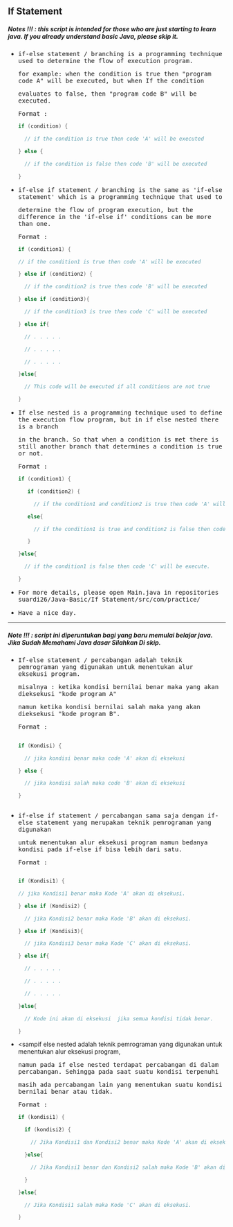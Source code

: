 ## If Statement
##### Notes !!! : this script is intended for those who are just starting to learn java. If you already understand basic Java, please skip it.

- <samp>if-else statement / branching is a programming technique used to determine the flow of execution program.</samp> 
 
  <samp>for example: when the condition is true then "program code A"  will be executed, but when If the condition</samp>
  
  <samp>evaluates to false, then "program code B" will be executed.</samp>

  <samp>Format :</samp> 
  
  ```java
  if (condition) {

    // if the condition is true then code 'A' will be executed

  } else {

    // if the condition is false then code 'B' will be executed

  }
  ```
- <samp>if-else if statement / branching is the same as 'if-else statement' which is a programming technique that used to </samp>  

  <samp>determine the flow of program execution, but the difference in the 'if-else if' conditions can be more than one.</samp>
  
  <samp>Format :</samp>
  
   ```java
   if (condition1) {

   // if the condition1 is true then code 'A' will be executed

   } else if (condition2) {

     // if the condition2 is true then code 'B' will be executed

   } else if (condition3){

     // if the condition3 is true then code 'C' will be executed

   } else if{

     // . . . . .

     // . . . . .

     // . . . . .

   }else{

     // This code will be executed if all conditions are not true

   }
   ```
  
 - <samp>If else nested is a programming technique used to define the execution flow program, but in if else nested there is a branch</samp> 

   <samp>in the branch. So that when a condition is met there is still another branch that determines a condition is true or not.</samp>

   <samp>Format :</samp>
   
   ```java
   if (condition1) {

      if (condition2) {

        // if the condition1 and condition2 is true then code 'A' will be executed

      else{

        // if the condition1 is true and condition2 is false then code 'B' will be execute 

      }

   }else{

     // if the condition1 is false then code 'C' will be execute.

   }

   ```
  
- <samp>For more details, please open Main.java in repositories suardi26/Java-Basic/If Statement/src/com/practice/</samp>

- <samp>Have a nice day.</samp>

---

##### Note !!! : script ini diperuntukan bagi yang baru memulai belajar java. Jika Sudah Memahami Java dasar Silahkan Di skip.

- <samp>If-else statement / percabangan adalah teknik pemrograman yang digunakan untuk menentukan alur eksekusi program.</samp> 
 
  <samp>misalnya : ketika kondisi bernilai benar maka yang akan dieksekusi "kode program A"</samp>
  
  <samp>namun ketika kondisi bernilai salah maka yang akan dieksekusi "kode program B".</samp>

  <samp>Format :</samp>
  ```java
 
  if (Kondisi) {

    // jika kondisi benar maka code 'A' akan di eksekusi

  } else {

    // jika kondisi salah maka code 'B' akan di eksekusi

  }
 
  ```
- <samp>if-else if statement / percabangan sama saja dengan if-else statement yang merupakan teknik pemrograman yang digunakan</samp>  

  <samp>untuk menentukan alur eksekusi program namun bedanya kondisi pada if-else if bisa lebih dari satu.</samp>
  
  <samp>Format :</samp>
  
  ```java
  
  if (Kondisi1) {

  // jika Kondisi1 benar maka Kode 'A' akan di eksekusi.

  } else if (Kondisi2) {

    // jika Kondisi2 benar maka Kode 'B' akan di eksekusi.

  } else if (Kondisi3){

    // jika Kondisi3 benar maka Kode 'C' akan di eksekusi.

  } else if{

    // . . . . .

    // . . . . .

    // . . . . .

  }else{

    // Kode ini akan di eksekusi  jika semua kondisi tidak benar.

  }
  
  ```

- <sampif else nested adalah teknik pemrograman yang digunakan untuk menentukan alur eksekusi program, </samp> 

  <samp>namun pada if else nested terdapat percabangan di dalam percabangan. Sehingga pada saat suatu kondisi terpenuhi</samp>
  
  <samp>masih ada percabangan lain yang menentukan suatu kondisi bernilai benar atau tidak.</samp>

  <samp>Format :</samp>
  
  ```java
  if (kondisi1) {

    if (kondisi2) {

      // Jika Kondisi1 dan Kondisi2 benar maka Kode 'A' akan di eksekusi.

    }else{

      // Jika Kondisi1 benar dan Kondisi2 salah maka Kode 'B' akan di eksekusi.

    }

  }else{

    // Jika Kondisi1 salah maka Kode 'C' akan di eksekusi.

  }
  
  ```
